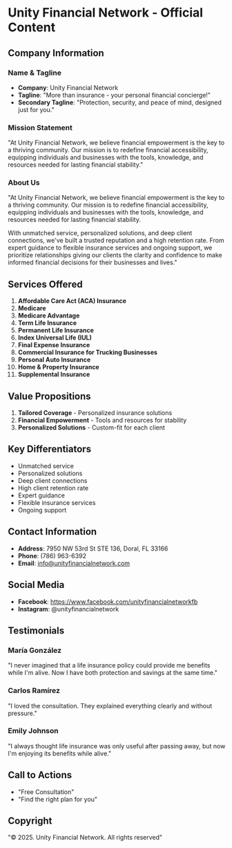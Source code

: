 # Unity Financial Network - Official Content

## Company Information

### Name & Tagline
- **Company**: Unity Financial Network
- **Tagline**: "More than insurance - your personal financial concierge!"
- **Secondary Tagline**: "Protection, security, and peace of mind, designed just for you."

### Mission Statement
"At Unity Financial Network, we believe financial empowerment is the key to a thriving community. Our mission is to redefine financial accessibility, equipping individuals and businesses with the tools, knowledge, and resources needed for lasting financial stability."

### About Us
"At Unity Financial Network, we believe financial empowerment is the key to a thriving community. Our mission is to redefine financial accessibility, equipping individuals and businesses with the tools, knowledge, and resources needed for lasting financial stability.

With unmatched service, personalized solutions, and deep client connections, we've built a trusted reputation and a high retention rate. From expert guidance to flexible insurance services and ongoing support, we prioritize relationships giving our clients the clarity and confidence to make informed financial decisions for their businesses and lives."

## Services Offered

1. **Affordable Care Act (ACA) Insurance**
2. **Medicare**
3. **Medicare Advantage**
4. **Term Life Insurance**
5. **Permanent Life Insurance**
6. **Index Universal Life (IUL)**
7. **Final Expense Insurance**
8. **Commercial Insurance for Trucking Businesses**
9. **Personal Auto Insurance**
10. **Home & Property Insurance**
11. **Supplemental Insurance**

## Value Propositions

1. **Tailored Coverage** - Personalized insurance solutions
2. **Financial Empowerment** - Tools and resources for stability
3. **Personalized Solutions** - Custom-fit for each client

## Key Differentiators

- Unmatched service
- Personalized solutions
- Deep client connections
- High client retention rate
- Expert guidance
- Flexible insurance services
- Ongoing support

## Contact Information

- **Address**: 7950 NW 53rd St STE 136, Doral, FL 33166
- **Phone**: (786) 963-6392
- **Email**: info@unityfinancialnetwork.com

## Social Media

- **Facebook**: https://www.facebook.com/unityfinancialnetworkfb
- **Instagram**: @unityfinancialnetwork

## Testimonials

### María González
"I never imagined that a life insurance policy could provide me benefits while I'm alive. Now I have both protection and savings at the same time."

### Carlos Ramírez
"I loved the consultation. They explained everything clearly and without pressure."

### Emily Johnson
"I always thought life insurance was only useful after passing away, but now I'm enjoying its benefits while alive."

## Call to Actions

- "Free Consultation"
- "Find the right plan for you"

## Copyright
"© 2025. Unity Financial Network. All rights reserved"
